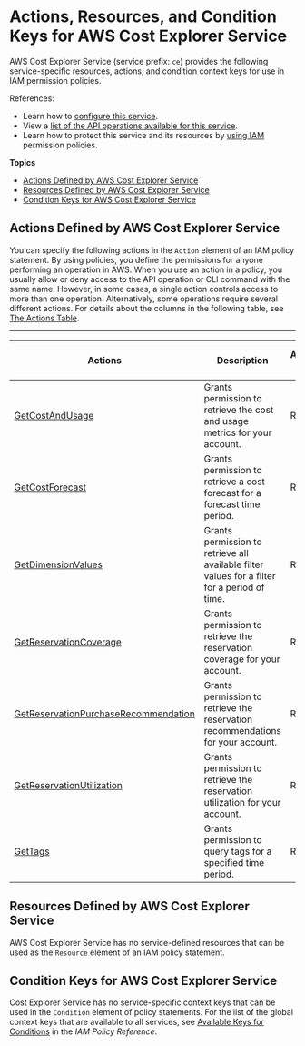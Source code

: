 # Actions, Resources, and Condition Keys for AWS Cost Explorer Service<a name="list_awscostexplorerservice"></a>

AWS Cost Explorer Service \(service prefix: `ce`\) provides the following service\-specific resources, actions, and condition context keys for use in IAM permission policies\.

References:
+ Learn how to [configure this service](https://docs.aws.amazon.com/awsaccountbilling/latest/aboutv2/)\.
+ View a [list of the API operations available for this service](https://docs.aws.amazon.com/aws-cost-management/latest/APIReference/)\.
+ Learn how to protect this service and its resources by [using IAM](https://docs.aws.amazon.com/awsaccountbilling/latest/aboutv2/cost-explorer-access.html) permission policies\.

**Topics**
+ [Actions Defined by AWS Cost Explorer Service](#awscostexplorerservice-actions-as-permissions)
+ [Resources Defined by AWS Cost Explorer Service](#awscostexplorerservice-resources-for-iam-policies)
+ [Condition Keys for AWS Cost Explorer Service](#awscostexplorerservice-policy-keys)

## Actions Defined by AWS Cost Explorer Service<a name="awscostexplorerservice-actions-as-permissions"></a>

You can specify the following actions in the `Action` element of an IAM policy statement\. By using policies, you define the permissions for anyone performing an operation in AWS\. When you use an action in a policy, you usually allow or deny access to the API operation or CLI command with the same name\. However, in some cases, a single action controls access to more than one operation\. Alternatively, some operations require several different actions\. For details about the columns in the following table, see [The Actions Table](reference_policies_actions-resources-contextkeys.md#actions_table)\.


****  

| Actions | Description | Access Level | Resource Types \(\*required\) | Condition Keys | Dependent Actions | 
| --- | --- | --- | --- | --- | --- | 
|   [ GetCostAndUsage ](https://docs.aws.amazon.com/aws-cost-management/latest/APIReference/API_GetCostAndUsage.html)  | Grants permission to retrieve the cost and usage metrics for your account\. | Read |  |  |  | 
|   [ GetCostForecast ](https://docs.aws.amazon.com/aws-cost-management/latest/APIReference/API_GetCostForecast.html)  | Grants permission to retrieve a cost forecast for a forecast time period\. | Read |  |  |  | 
|   [ GetDimensionValues ](https://docs.aws.amazon.com/aws-cost-management/latest/APIReference/API_GetDimensionValues.html)  | Grants permission to retrieve all available filter values for a filter for a period of time\. | Read |  |  |  | 
|   [ GetReservationCoverage ](https://docs.aws.amazon.com/aws-cost-management/latest/APIReference/API_GetReservationCoverage.html)  | Grants permission to retrieve the reservation coverage for your account\. | Read |  |  |  | 
|   [ GetReservationPurchaseRecommendation ](https://docs.aws.amazon.com/aws-cost-management/latest/APIReference/API_GetReservationPurchaseRecommendation.html)  | Grants permission to retrieve the reservation recommendations for your account\. | Read |  |  |  | 
|   [ GetReservationUtilization ](https://docs.aws.amazon.com/aws-cost-management/latest/APIReference/API_GetReservationUtilization.html)  | Grants permission to retrieve the reservation utilization for your account\. | Read |  |  |  | 
|   [ GetTags ](https://docs.aws.amazon.com/aws-cost-management/latest/APIReference/API_GetTags.html)  | Grants permission to query tags for a specified time period\. | Read |  |  |  | 

## Resources Defined by AWS Cost Explorer Service<a name="awscostexplorerservice-resources-for-iam-policies"></a>

AWS Cost Explorer Service has no service\-defined resources that can be used as the `Resource` element of an IAM policy statement\.

## Condition Keys for AWS Cost Explorer Service<a name="awscostexplorerservice-policy-keys"></a>

Cost Explorer Service has no service\-specific context keys that can be used in the `Condition` element of policy statements\. For the list of the global context keys that are available to all services, see [Available Keys for Conditions](reference_policies_condition-keys.html#AvailableKeys) in the *IAM Policy Reference*\.